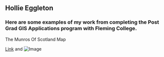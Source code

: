 ## Hollie Eggleton



### Here are some examples of my work from completing the Post Grad GIS Applications program with Fleming College.

The Munros Of Scotland Map 

[Link](munrosofscotland.jpg) and ![Image](munrosofscotland.jpg)
